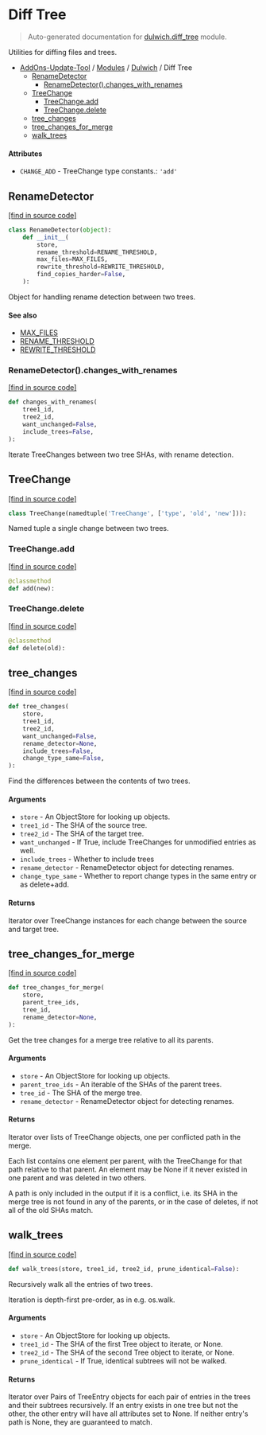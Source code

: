 # Diff Tree

> Auto-generated documentation for [dulwich.diff_tree](../../dulwich/diff_tree.py) module.

Utilities for diffing files and trees.

- [AddOns-Update-Tool](../README.md#addons-update-tool-index) / [Modules](../MODULES.md#addons-update-tool-modules) / [Dulwich](index.md#dulwich) / Diff Tree
    - [RenameDetector](#renamedetector)
        - [RenameDetector().changes_with_renames](#renamedetectorchanges_with_renames)
    - [TreeChange](#treechange)
        - [TreeChange.add](#treechangeadd)
        - [TreeChange.delete](#treechangedelete)
    - [tree_changes](#tree_changes)
    - [tree_changes_for_merge](#tree_changes_for_merge)
    - [walk_trees](#walk_trees)

#### Attributes

- `CHANGE_ADD` - TreeChange type constants.: `'add'`

## RenameDetector

[[find in source code]](../../dulwich/diff_tree.py#L409)

```python
class RenameDetector(object):
    def __init__(
        store,
        rename_threshold=RENAME_THRESHOLD,
        max_files=MAX_FILES,
        rewrite_threshold=REWRITE_THRESHOLD,
        find_copies_harder=False,
    ):
```

Object for handling rename detection between two trees.

#### See also

- [MAX_FILES](#max_files)
- [RENAME_THRESHOLD](#rename_threshold)
- [REWRITE_THRESHOLD](#rewrite_threshold)

### RenameDetector().changes_with_renames

[[find in source code]](../../dulwich/diff_tree.py#L634)

```python
def changes_with_renames(
    tree1_id,
    tree2_id,
    want_unchanged=False,
    include_trees=False,
):
```

Iterate TreeChanges between two tree SHAs, with rename detection.

## TreeChange

[[find in source code]](../../dulwich/diff_tree.py#L56)

```python
class TreeChange(namedtuple('TreeChange', ['type', 'old', 'new'])):
```

Named tuple a single change between two trees.

### TreeChange.add

[[find in source code]](../../dulwich/diff_tree.py#L59)

```python
@classmethod
def add(new):
```

### TreeChange.delete

[[find in source code]](../../dulwich/diff_tree.py#L63)

```python
@classmethod
def delete(old):
```

## tree_changes

[[find in source code]](../../dulwich/diff_tree.py#L166)

```python
def tree_changes(
    store,
    tree1_id,
    tree2_id,
    want_unchanged=False,
    rename_detector=None,
    include_trees=False,
    change_type_same=False,
):
```

Find the differences between the contents of two trees.

#### Arguments

- `store` - An ObjectStore for looking up objects.
- `tree1_id` - The SHA of the source tree.
- `tree2_id` - The SHA of the target tree.
- `want_unchanged` - If True, include TreeChanges for unmodified entries
  as well.
- `include_trees` - Whether to include trees
- `rename_detector` - RenameDetector object for detecting renames.
- `change_type_same` - Whether to report change types in the same
  entry or as delete+add.

#### Returns

Iterator over TreeChange instances for each change between the
  source and target tree.

## tree_changes_for_merge

[[find in source code]](../../dulwich/diff_tree.py#L250)

```python
def tree_changes_for_merge(
    store,
    parent_tree_ids,
    tree_id,
    rename_detector=None,
):
```

Get the tree changes for a merge tree relative to all its parents.

#### Arguments

- `store` - An ObjectStore for looking up objects.
- `parent_tree_ids` - An iterable of the SHAs of the parent trees.
- `tree_id` - The SHA of the merge tree.
- `rename_detector` - RenameDetector object for detecting renames.

#### Returns

Iterator over lists of TreeChange objects, one per conflicted path
in the merge.

Each list contains one element per parent, with the TreeChange for that
path relative to that parent. An element may be None if it never
existed in one parent and was deleted in two others.

A path is only included in the output if it is a conflict, i.e. its SHA
in the merge tree is not found in any of the parents, or in the case of
deletes, if not all of the old SHAs match.

## walk_trees

[[find in source code]](../../dulwich/diff_tree.py#L124)

```python
def walk_trees(store, tree1_id, tree2_id, prune_identical=False):
```

Recursively walk all the entries of two trees.

Iteration is depth-first pre-order, as in e.g. os.walk.

#### Arguments

- `store` - An ObjectStore for looking up objects.
- `tree1_id` - The SHA of the first Tree object to iterate, or None.
- `tree2_id` - The SHA of the second Tree object to iterate, or None.
- `prune_identical` - If True, identical subtrees will not be walked.

#### Returns

Iterator over Pairs of TreeEntry objects for each pair of entries
  in the trees and their subtrees recursively. If an entry exists in one
  tree but not the other, the other entry will have all attributes set
  to None. If neither entry's path is None, they are guaranteed to
  match.

